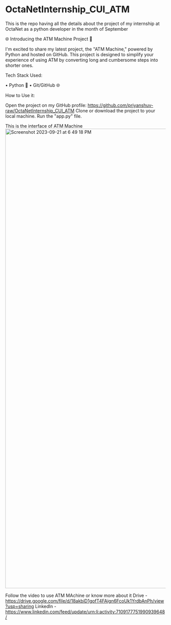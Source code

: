 # OctaNetInternship_CUI_ATM
This is the repo having all the details about the project of my internship at OctaNet as a python developer in the month of September

🌐 Introducing the ATM Machine Project 🚀

I'm excited to share my latest project, the "ATM Machine," powered by Python and hosted on GitHub. This project is designed to simplify your experience of using ATM by converting long and cumbersome steps into shorter ones.

Tech Stack Used:

• Python 🐍
• Git/GitHub 🌐

How to Use it:

Open the project on my GitHub profile: https://github.com/priyanshuv-raw/OctaNetInternship_CUI_ATM
Clone or download the project to your local machine.
Run the "app.py" file.

This is the interface of ATM Machine<br>
<img width="1440" alt="Screenshot 2023-09-21 at 6 49 18 PM" src="https://github.com/priyanshuv-raw/OctaNetInternship_CUI_ATM/assets/102889190/89710eaf-c376-40dc-b7de-4ffe122edf5c">

Follow the video to use ATM MAchine or know more about it
Drive - https://drive.google.com/file/d/18akbiD1gofT4FAign6FcoUk1YrdbAnPh/view?usp=sharing
LinkedIn - https://www.linkedin.com/feed/update/urn:li:activity:7109177751990939648/

